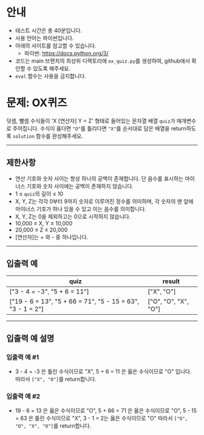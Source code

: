 # 안내

- 테스트 시간은 총 40분입니다.
- 사용 언어는 파이썬입니다.
- 아래의 사이트를 참고할 수 있습니다.
  - 파이썬: https://docs.python.org/3/
- 코드는 main 브랜치의 최상위 디렉토리에 `ox_quiz.py`를 생성하여, github에서 확인할 수 있도록 해주세요.
- `eval` 함수는 사용을 금지합니다.

# 문제: OX퀴즈

덧셈, 뺄셈 수식들이 'X [연산자] Y = Z' 형태로 들어있는 문자열 배열 `quiz`가 매개변수로 주어집니다. 수식이 옳다면 `"O"`를 틀리다면 `"X"`를 순서대로 담은 배열을 return하도록 `solution` 함수를 완성해주세요.

---

## 제한사항

- 연산 기호와 숫자 사이는 항상 하나의 공백이 존재합니다. 단 음수를 표시하는 마이너스 기호와 숫자 사이에는 공백이 존재하지 않습니다.
- 1 ≤ `quiz`의 길이 ≤ 10
- X, Y, Z는 각각 0부터 9까지 숫자로 이루어진 정수를 의미하며, 각 숫자의 맨 앞에 마이너스 기호가 하나 있을 수 있고 이는 음수를 의미합니다.
- X, Y, Z는 0을 제외하고는 0으로 시작하지 않습니다.
- 10,000 ≤ X, Y ≤ 10,000
- 20,000 ≤ Z ≤ 20,000
- [연산자]는 + 와 - 중 하나입니다.

---

## 입출력 예

| quiz                                                       | result               |
| ---------------------------------------------------------- | -------------------- |
| ["3 - 4 = -3", "5 + 6 = 11"]                               | ["X", "O"]           |
| ["19 - 6 = 13", "5 + 66 = 71", "5 - 15 = 63", "3 - 1 = 2"] | ["O", "O", "X", "O"] |

---

## 입출력 예 설명

### **입출력 예 #1**

- 3 - 4 = -3 은 틀린 수식이므로 "X", 5 + 6 = 11 은 옳은 수식이므로 "O" 입니다. 따라서 `["X", "O"]`를 return합니다.

### **입출력 예 #2**

- 19 - 6 = 13 은 옳은 수식이므로 "O", 5 + 66 = 71 은 옳은 수식이므로 "O", 5 - 15 = 63 은 틀린 수식이므로 "X", 3 - 1 = 2는 옳은 수식이므로 "O" 따라서 `["O", "O", "X", "O"]`를 return합니다.
